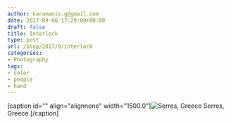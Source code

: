 ```yaml
---
author: karamanis.g@gmail.com
date: 2017-09-06 17:29:00+00:00
draft: false
title: Interlock
type: post
url: /blog/2017/9/interlock
categories:
- Photography
tags:
- color
- people
- hand
---
```


[caption id="" align="alignnone" width="1500.0"]![ Serres, Greece ](https://images.squarespace-cdn.com/content/v1/4f3f61bae4b063b909445965/1504245393005-17IQPSLCPJCJGNJCNRN1/ke17ZwdGBToddI8pDm48kFWxnDtCdRm2WA9rXcwtIYR7gQa3H78H3Y0txjaiv_0fDoOvxcdMmMKkDsyUqMSsMWxHk725yiiHCCLfrh8O1z5QPOohDIaIeljMHgDF5CVlOqpeNLcJ80NK65_fV7S1UcTSrQkGwCGRqSxozz07hWZrYGYYH8sg4qn8Lpf9k1pYMHPsat2_S1jaQY3SwdyaXg/image-asset.jpeg?format=original)
 Serres, Greece [/caption]
